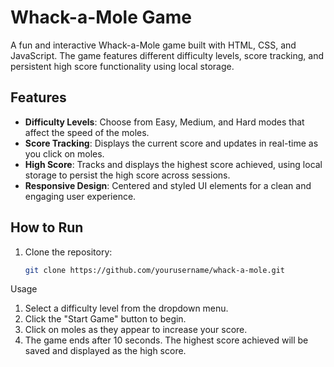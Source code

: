 
# Whack-a-Mole Game

A fun and interactive Whack-a-Mole game built with HTML, CSS, and JavaScript. The game features different difficulty levels, score tracking, and persistent high score functionality using local storage.

## Features

- **Difficulty Levels**: Choose from Easy, Medium, and Hard modes that affect the speed of the moles.
- **Score Tracking**: Displays the current score and updates in real-time as you click on moles.
- **High Score**: Tracks and displays the highest score achieved, using local storage to persist the high score across sessions.
- **Responsive Design**: Centered and styled UI elements for a clean and engaging user experience.

## How to Run

1. Clone the repository:
   ```bash
   git clone https://github.com/yourusername/whack-a-mole.git

Usage
1. Select a difficulty level from the dropdown menu.
2. Click the "Start Game" button to begin.
3. Click on moles as they appear to increase your score.
4. The game ends after 10 seconds. The highest score achieved will be saved and displayed as the high score.
